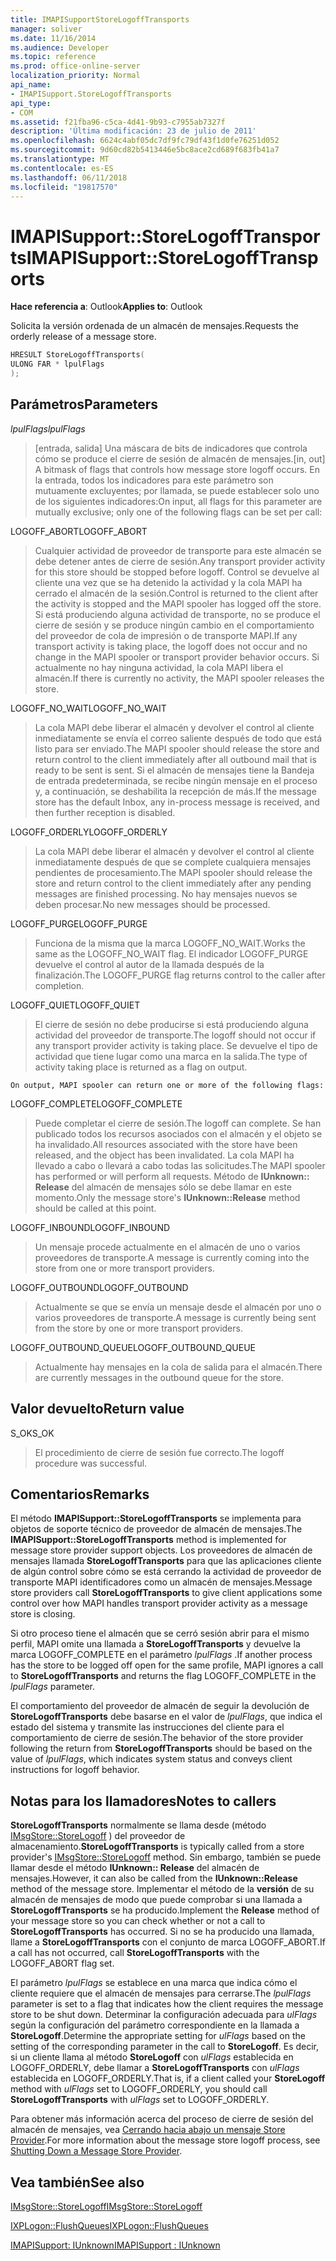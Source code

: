 ```yaml
---
title: IMAPISupportStoreLogoffTransports
manager: soliver
ms.date: 11/16/2014
ms.audience: Developer
ms.topic: reference
ms.prod: office-online-server
localization_priority: Normal
api_name:
- IMAPISupport.StoreLogoffTransports
api_type:
- COM
ms.assetid: f21fba96-c5ca-4d41-9b93-c7955ab7327f
description: 'Última modificación: 23 de julio de 2011'
ms.openlocfilehash: 6624c4abf05dc7df9fc79df43f1d0fe76251d052
ms.sourcegitcommit: 9d60cd82b5413446e5bc8ace2cd689f683fb41a7
ms.translationtype: MT
ms.contentlocale: es-ES
ms.lasthandoff: 06/11/2018
ms.locfileid: "19817570"
---
```

# <a name="imapisupportstorelogofftransports"></a><span data-ttu-id="9a8f4-103">IMAPISupport::StoreLogoffTransports</span><span class="sxs-lookup"><span data-stu-id="9a8f4-103">IMAPISupport::StoreLogoffTransports</span></span>

  
  
<span data-ttu-id="9a8f4-104">**Hace referencia a**: Outlook</span><span class="sxs-lookup"><span data-stu-id="9a8f4-104">**Applies to**: Outlook</span></span> 
  
<span data-ttu-id="9a8f4-105">Solicita la versión ordenada de un almacén de mensajes.</span><span class="sxs-lookup"><span data-stu-id="9a8f4-105">Requests the orderly release of a message store.</span></span>
  
```cpp
HRESULT StoreLogoffTransports(
ULONG FAR * lpulFlags
);
```

## <a name="parameters"></a><span data-ttu-id="9a8f4-106">Parámetros</span><span class="sxs-lookup"><span data-stu-id="9a8f4-106">Parameters</span></span>

 <span data-ttu-id="9a8f4-107">_lpulFlags_</span><span class="sxs-lookup"><span data-stu-id="9a8f4-107">_lpulFlags_</span></span>
  
> <span data-ttu-id="9a8f4-108">[entrada, salida] Una máscara de bits de indicadores que controla cómo se produce el cierre de sesión de almacén de mensajes.</span><span class="sxs-lookup"><span data-stu-id="9a8f4-108">[in, out] A bitmask of flags that controls how message store logoff occurs.</span></span> <span data-ttu-id="9a8f4-109">En la entrada, todos los indicadores para este parámetro son mutuamente excluyentes; por llamada, se puede establecer solo uno de los siguientes indicadores:</span><span class="sxs-lookup"><span data-stu-id="9a8f4-109">On input, all flags for this parameter are mutually exclusive; only one of the following flags can be set per call:</span></span>
    
<span data-ttu-id="9a8f4-110">LOGOFF_ABORT</span><span class="sxs-lookup"><span data-stu-id="9a8f4-110">LOGOFF_ABORT</span></span> 
  
> <span data-ttu-id="9a8f4-111">Cualquier actividad de proveedor de transporte para este almacén se debe detener antes de cierre de sesión.</span><span class="sxs-lookup"><span data-stu-id="9a8f4-111">Any transport provider activity for this store should be stopped before logoff.</span></span> <span data-ttu-id="9a8f4-112">Control se devuelve al cliente una vez que se ha detenido la actividad y la cola MAPI ha cerrado el almacén de la sesión.</span><span class="sxs-lookup"><span data-stu-id="9a8f4-112">Control is returned to the client after the activity is stopped and the MAPI spooler has logged off the store.</span></span> <span data-ttu-id="9a8f4-113">Si está produciendo alguna actividad de transporte, no se produce el cierre de sesión y se produce ningún cambio en el comportamiento del proveedor de cola de impresión o de transporte MAPI.</span><span class="sxs-lookup"><span data-stu-id="9a8f4-113">If any transport activity is taking place, the logoff does not occur and no change in the MAPI spooler or transport provider behavior occurs.</span></span> <span data-ttu-id="9a8f4-114">Si actualmente no hay ninguna actividad, la cola MAPI libera el almacén.</span><span class="sxs-lookup"><span data-stu-id="9a8f4-114">If there is currently no activity, the MAPI spooler releases the store.</span></span> 
    
<span data-ttu-id="9a8f4-115">LOGOFF_NO_WAIT</span><span class="sxs-lookup"><span data-stu-id="9a8f4-115">LOGOFF_NO_WAIT</span></span> 
  
> <span data-ttu-id="9a8f4-116">La cola MAPI debe liberar el almacén y devolver el control al cliente inmediatamente se envía el correo saliente después de todo que está listo para ser enviado.</span><span class="sxs-lookup"><span data-stu-id="9a8f4-116">The MAPI spooler should release the store and return control to the client immediately after all outbound mail that is ready to be sent is sent.</span></span> <span data-ttu-id="9a8f4-117">Si el almacén de mensajes tiene la Bandeja de entrada predeterminada, se recibe ningún mensaje en el proceso y, a continuación, se deshabilita la recepción de más.</span><span class="sxs-lookup"><span data-stu-id="9a8f4-117">If the message store has the default Inbox, any in-process message is received, and then further reception is disabled.</span></span> 
    
<span data-ttu-id="9a8f4-118">LOGOFF_ORDERLY</span><span class="sxs-lookup"><span data-stu-id="9a8f4-118">LOGOFF_ORDERLY</span></span> 
  
> <span data-ttu-id="9a8f4-119">La cola MAPI debe liberar el almacén y devolver el control al cliente inmediatamente después de que se complete cualquiera mensajes pendientes de procesamiento.</span><span class="sxs-lookup"><span data-stu-id="9a8f4-119">The MAPI spooler should release the store and return control to the client immediately after any pending messages are finished processing.</span></span> <span data-ttu-id="9a8f4-120">No hay mensajes nuevos se deben procesar.</span><span class="sxs-lookup"><span data-stu-id="9a8f4-120">No new messages should be processed.</span></span> 
    
<span data-ttu-id="9a8f4-121">LOGOFF_PURGE</span><span class="sxs-lookup"><span data-stu-id="9a8f4-121">LOGOFF_PURGE</span></span> 
  
> <span data-ttu-id="9a8f4-122">Funciona de la misma que la marca LOGOFF_NO_WAIT.</span><span class="sxs-lookup"><span data-stu-id="9a8f4-122">Works the same as the LOGOFF_NO_WAIT flag.</span></span> <span data-ttu-id="9a8f4-123">El indicador LOGOFF_PURGE devuelve el control al autor de la llamada después de la finalización.</span><span class="sxs-lookup"><span data-stu-id="9a8f4-123">The LOGOFF_PURGE flag returns control to the caller after completion.</span></span> 
    
<span data-ttu-id="9a8f4-124">LOGOFF_QUIET</span><span class="sxs-lookup"><span data-stu-id="9a8f4-124">LOGOFF_QUIET</span></span> 
  
> <span data-ttu-id="9a8f4-125">El cierre de sesión no debe producirse si está produciendo alguna actividad del proveedor de transporte.</span><span class="sxs-lookup"><span data-stu-id="9a8f4-125">The logoff should not occur if any transport provider activity is taking place.</span></span> <span data-ttu-id="9a8f4-126">Se devuelve el tipo de actividad que tiene lugar como una marca en la salida.</span><span class="sxs-lookup"><span data-stu-id="9a8f4-126">The type of activity taking place is returned as a flag on output.</span></span>
    
    On output, MAPI spooler can return one or more of the following flags:
    
<span data-ttu-id="9a8f4-127">LOGOFF_COMPLETE</span><span class="sxs-lookup"><span data-stu-id="9a8f4-127">LOGOFF_COMPLETE</span></span> 
  
> <span data-ttu-id="9a8f4-128">Puede completar el cierre de sesión.</span><span class="sxs-lookup"><span data-stu-id="9a8f4-128">The logoff can complete.</span></span> <span data-ttu-id="9a8f4-129">Se han publicado todos los recursos asociados con el almacén y el objeto se ha invalidado.</span><span class="sxs-lookup"><span data-stu-id="9a8f4-129">All resources associated with the store have been released, and the object has been invalidated.</span></span> <span data-ttu-id="9a8f4-130">La cola MAPI ha llevado a cabo o llevará a cabo todas las solicitudes.</span><span class="sxs-lookup"><span data-stu-id="9a8f4-130">The MAPI spooler has performed or will perform all requests.</span></span> <span data-ttu-id="9a8f4-131">Método de **IUnknown:: Release** del almacén de mensajes sólo se debe llamar en este momento.</span><span class="sxs-lookup"><span data-stu-id="9a8f4-131">Only the message store's **IUnknown::Release** method should be called at this point.</span></span> 
    
<span data-ttu-id="9a8f4-132">LOGOFF_INBOUND</span><span class="sxs-lookup"><span data-stu-id="9a8f4-132">LOGOFF_INBOUND</span></span> 
  
> <span data-ttu-id="9a8f4-133">Un mensaje procede actualmente en el almacén de uno o varios proveedores de transporte.</span><span class="sxs-lookup"><span data-stu-id="9a8f4-133">A message is currently coming into the store from one or more transport providers.</span></span> 
    
<span data-ttu-id="9a8f4-134">LOGOFF_OUTBOUND</span><span class="sxs-lookup"><span data-stu-id="9a8f4-134">LOGOFF_OUTBOUND</span></span> 
  
> <span data-ttu-id="9a8f4-135">Actualmente se que se envía un mensaje desde el almacén por uno o varios proveedores de transporte.</span><span class="sxs-lookup"><span data-stu-id="9a8f4-135">A message is currently being sent from the store by one or more transport providers.</span></span> 
    
<span data-ttu-id="9a8f4-136">LOGOFF_OUTBOUND_QUEUE</span><span class="sxs-lookup"><span data-stu-id="9a8f4-136">LOGOFF_OUTBOUND_QUEUE</span></span> 
  
> <span data-ttu-id="9a8f4-137">Actualmente hay mensajes en la cola de salida para el almacén.</span><span class="sxs-lookup"><span data-stu-id="9a8f4-137">There are currently messages in the outbound queue for the store.</span></span>
    
## <a name="return-value"></a><span data-ttu-id="9a8f4-138">Valor devuelto</span><span class="sxs-lookup"><span data-stu-id="9a8f4-138">Return value</span></span>

<span data-ttu-id="9a8f4-139">S_OK</span><span class="sxs-lookup"><span data-stu-id="9a8f4-139">S_OK</span></span> 
  
> <span data-ttu-id="9a8f4-140">El procedimiento de cierre de sesión fue correcto.</span><span class="sxs-lookup"><span data-stu-id="9a8f4-140">The logoff procedure was successful.</span></span>
    
## <a name="remarks"></a><span data-ttu-id="9a8f4-141">Comentarios</span><span class="sxs-lookup"><span data-stu-id="9a8f4-141">Remarks</span></span>

<span data-ttu-id="9a8f4-142">El método **IMAPISupport::StoreLogoffTransports** se implementa para objetos de soporte técnico de proveedor de almacén de mensajes.</span><span class="sxs-lookup"><span data-stu-id="9a8f4-142">The **IMAPISupport::StoreLogoffTransports** method is implemented for message store provider support objects.</span></span> <span data-ttu-id="9a8f4-143">Los proveedores de almacén de mensajes llamada **StoreLogoffTransports** para que las aplicaciones cliente de algún control sobre cómo se está cerrando la actividad de proveedor de transporte MAPI identificadores como un almacén de mensajes.</span><span class="sxs-lookup"><span data-stu-id="9a8f4-143">Message store providers call **StoreLogoffTransports** to give client applications some control over how MAPI handles transport provider activity as a message store is closing.</span></span> 
  
<span data-ttu-id="9a8f4-144">Si otro proceso tiene el almacén que se cerró sesión abrir para el mismo perfil, MAPI omite una llamada a **StoreLogoffTransports** y devuelve la marca LOGOFF_COMPLETE en el parámetro _lpulFlags_ .</span><span class="sxs-lookup"><span data-stu-id="9a8f4-144">If another process has the store to be logged off open for the same profile, MAPI ignores a call to **StoreLogoffTransports** and returns the flag LOGOFF_COMPLETE in the  _lpulFlags_ parameter.</span></span> 
  
<span data-ttu-id="9a8f4-145">El comportamiento del proveedor de almacén de seguir la devolución de **StoreLogoffTransports** debe basarse en el valor de _lpulFlags_, que indica el estado del sistema y transmite las instrucciones del cliente para el comportamiento de cierre de sesión.</span><span class="sxs-lookup"><span data-stu-id="9a8f4-145">The behavior of the store provider following the return from **StoreLogoffTransports** should be based on the value of  _lpulFlags_, which indicates system status and conveys client instructions for logoff behavior.</span></span> 
  
## <a name="notes-to-callers"></a><span data-ttu-id="9a8f4-146">Notas para los llamadores</span><span class="sxs-lookup"><span data-stu-id="9a8f4-146">Notes to callers</span></span>

 <span data-ttu-id="9a8f4-147">**StoreLogoffTransports** normalmente se llama desde (método [IMsgStore::StoreLogoff](imsgstore-storelogoff.md) ) del proveedor de almacenamiento.</span><span class="sxs-lookup"><span data-stu-id="9a8f4-147">**StoreLogoffTransports** is typically called from a store provider's [IMsgStore::StoreLogoff](imsgstore-storelogoff.md) method.</span></span> <span data-ttu-id="9a8f4-148">Sin embargo, también se puede llamar desde el método **IUnknown:: Release** del almacén de mensajes.</span><span class="sxs-lookup"><span data-stu-id="9a8f4-148">However, it can also be called from the **IUnknown::Release** method of the message store.</span></span> <span data-ttu-id="9a8f4-149">Implementar el método de la **versión** de su almacén de mensajes de modo que puede comprobar si una llamada a **StoreLogoffTransports** se ha producido.</span><span class="sxs-lookup"><span data-stu-id="9a8f4-149">Implement the **Release** method of your message store so you can check whether or not a call to **StoreLogoffTransports** has occurred.</span></span> <span data-ttu-id="9a8f4-150">Si no se ha producido una llamada, llame a **StoreLogoffTransports** con el conjunto de marca LOGOFF_ABORT.</span><span class="sxs-lookup"><span data-stu-id="9a8f4-150">If a call has not occurred, call **StoreLogoffTransports** with the LOGOFF_ABORT flag set.</span></span> 
  
<span data-ttu-id="9a8f4-151">El parámetro _lpulFlags_ se establece en una marca que indica cómo el cliente requiere que el almacén de mensajes para cerrarse.</span><span class="sxs-lookup"><span data-stu-id="9a8f4-151">The  _lpulFlags_ parameter is set to a flag that indicates how the client requires the message store to be shut down.</span></span> <span data-ttu-id="9a8f4-152">Determinar la configuración adecuada para _ulFlags_ según la configuración del parámetro correspondiente en la llamada a **StoreLogoff**.</span><span class="sxs-lookup"><span data-stu-id="9a8f4-152">Determine the appropriate setting for  _ulFlags_ based on the setting of the corresponding parameter in the call to **StoreLogoff**.</span></span> <span data-ttu-id="9a8f4-153">Es decir, si un cliente llama al método **StoreLogoff** con _ulFlags_ establecida en LOGOFF_ORDERLY, debe llamar a **StoreLogoffTransports** con _ulFlags_ establecida en LOGOFF_ORDERLY.</span><span class="sxs-lookup"><span data-stu-id="9a8f4-153">That is, if a client called your **StoreLogoff** method with  _ulFlags_ set to LOGOFF_ORDERLY, you should call **StoreLogoffTransports** with  _ulFlags_ set to LOGOFF_ORDERLY.</span></span> 
  
<span data-ttu-id="9a8f4-154">Para obtener más información acerca del proceso de cierre de sesión del almacén de mensajes, vea [Cerrando hacia abajo un mensaje Store Provider](shutting-down-a-message-store-provider.md).</span><span class="sxs-lookup"><span data-stu-id="9a8f4-154">For more information about the message store logoff process, see [Shutting Down a Message Store Provider](shutting-down-a-message-store-provider.md).</span></span>
  
## <a name="see-also"></a><span data-ttu-id="9a8f4-155">Vea también</span><span class="sxs-lookup"><span data-stu-id="9a8f4-155">See also</span></span>



[<span data-ttu-id="9a8f4-156">IMsgStore::StoreLogoff</span><span class="sxs-lookup"><span data-stu-id="9a8f4-156">IMsgStore::StoreLogoff</span></span>](imsgstore-storelogoff.md)
  
[<span data-ttu-id="9a8f4-157">IXPLogon::FlushQueues</span><span class="sxs-lookup"><span data-stu-id="9a8f4-157">IXPLogon::FlushQueues</span></span>](ixplogon-flushqueues.md)
  
[<span data-ttu-id="9a8f4-158">IMAPISupport: IUnknown</span><span class="sxs-lookup"><span data-stu-id="9a8f4-158">IMAPISupport : IUnknown</span></span>](imapisupportiunknown.md)

